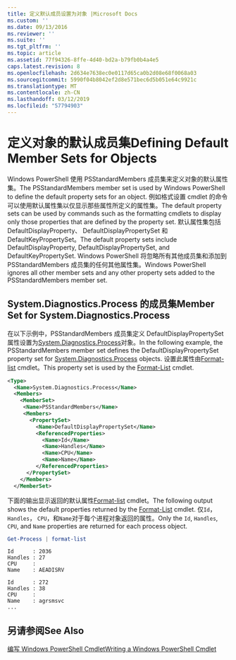 ```yaml
---
title: 定义默认成员设置为对象 |Microsoft Docs
ms.custom: ''
ms.date: 09/13/2016
ms.reviewer: ''
ms.suite: ''
ms.tgt_pltfrm: ''
ms.topic: article
ms.assetid: 77f94326-8ffe-4d40-bd2a-b79fb0b4a4e5
caps.latest.revision: 8
ms.openlocfilehash: 2d634e7638ec0e0117d65ca0b2d08e68f0068a03
ms.sourcegitcommit: 5990f04b8042ef2d8e571bec6d5b051e64c9921c
ms.translationtype: MT
ms.contentlocale: zh-CN
ms.lasthandoff: 03/12/2019
ms.locfileid: "57794903"
---
```

# <a name="defining-default-member-sets-for-objects"></a><span data-ttu-id="84604-102">定义对象的默认成员集</span><span class="sxs-lookup"><span data-stu-id="84604-102">Defining Default Member Sets for Objects</span></span>

<span data-ttu-id="84604-103">Windows PowerShell 使用 PSStandardMembers 成员集来定义对象的默认属性集。</span><span class="sxs-lookup"><span data-stu-id="84604-103">The PSStandardMembers member set is used by Windows PowerShell to define the default property sets for an object.</span></span> <span data-ttu-id="84604-104">例如格式设置 cmdlet 的命令可以使用默认属性集以仅显示那些属性所定义的属性集。</span><span class="sxs-lookup"><span data-stu-id="84604-104">The default property sets can be used by commands such as the formatting cmdlets to display only those properties that are defined by the property set.</span></span> <span data-ttu-id="84604-105">默认属性集包括 DefaultDisplayProperty、 DefaultDisplayPropertySet 和 DefaultKeyPropertySet。</span><span class="sxs-lookup"><span data-stu-id="84604-105">The default property sets include DefaultDisplayProperty, DefaultDisplayPropertySet, and DefaultKeyPropertySet.</span></span> <span data-ttu-id="84604-106">Windows PowerShell 将忽略所有其他成员集和添加到 PSStandardMembers 成员集的任何其他属性集。</span><span class="sxs-lookup"><span data-stu-id="84604-106">Windows PowerShell ignores all other member sets and any other property sets added to the PSStandardMembers member set.</span></span>

## <a name="member-set-for-systemdiagnosticsprocess"></a><span data-ttu-id="84604-107">System.Diagnostics.Process 的成员集</span><span class="sxs-lookup"><span data-stu-id="84604-107">Member Set for System.Diagnostics.Process</span></span>

<span data-ttu-id="84604-108">在以下示例中，PSStandardMembers 成员集定义 DefaultDisplayPropertySet 属性设置为[System.Diagnostics.Process](/dotnet/api/System.Diagnostics.Process)对象。</span><span class="sxs-lookup"><span data-stu-id="84604-108">In the following example, the PSStandardMembers member set defines the DefaultDisplayPropertySet property set for [System.Diagnostics.Process](/dotnet/api/System.Diagnostics.Process) objects.</span></span> <span data-ttu-id="84604-109">设置此属性由[Format-list](/powershell/module/Microsoft.PowerShell.Utility/Format-List) cmdlet。</span><span class="sxs-lookup"><span data-stu-id="84604-109">This property set is used by the [Format-List](/powershell/module/Microsoft.PowerShell.Utility/Format-List) cmdlet.</span></span>

```xml
<Type>
  <Name>System.Diagnostics.Process</Name>
  <Members>
    <MemberSet>
     <Name>PSStandardMembers</Name>
     <Members>
       <PropertySet>
         <Name>DefaultDisplayPropertySet</Name>
         <ReferencedProperties>
           <Name>Id</Name>
           <Name>Handles</Name>
           <Name>CPU</Name>
           <Name>Name</Name>
         </ReferencedProperties>
      </PropertySet>
    </Members>
  </MemberSet>
```

<span data-ttu-id="84604-110">下面的输出显示返回的默认属性[Format-list](/powershell/module/Microsoft.PowerShell.Utility/Format-List) cmdlet。</span><span class="sxs-lookup"><span data-stu-id="84604-110">The following output shows the default properties returned by the [Format-List](/powershell/module/Microsoft.PowerShell.Utility/Format-List) cmdlet.</span></span> <span data-ttu-id="84604-111">仅`Id`， `Handles`， `CPU`，和`Name`对于每个进程对象返回的属性。</span><span class="sxs-lookup"><span data-stu-id="84604-111">Only the `Id`, `Handles`, `CPU`, and `Name` properties are returned for each process object.</span></span>

```powershell
Get-Process | format-list
```

```output
Id      : 2036
Handles : 27
CPU     :
Name    : AEADISRV

Id      : 272
Handles : 38
CPU     :
Name    : agrsmsvc
...
```

## <a name="see-also"></a><span data-ttu-id="84604-112">另请参阅</span><span class="sxs-lookup"><span data-stu-id="84604-112">See Also</span></span>

[<span data-ttu-id="84604-113">编写 Windows PowerShell Cmdlet</span><span class="sxs-lookup"><span data-stu-id="84604-113">Writing a Windows PowerShell Cmdlet</span></span>](./writing-a-windows-powershell-cmdlet.md)

